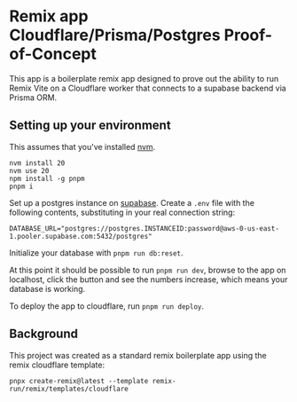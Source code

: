# Remix app Cloudflare/Prisma/Postgres Proof-of-Concept

This app is a boilerplate remix app designed to prove out the ability to run
Remix Vite on a Cloudflare worker that connects to a supabase backend via Prisma
ORM.

## Setting up your environment

This assumes that you've installed [nvm](https://github.com/nvm-sh/nvm).
```
nvm install 20
nvm use 20
npm install -g pnpm
pnpm i
```

Set up a postgres instance on [supabase](https://supabase.com/). Create a
`.env` file with the following contents, substituting in your real connection
string:

```
DATABASE_URL="postgres://postgres.INSTANCEID:password@aws-0-us-east-1.pooler.supabase.com:5432/postgres"
```

Initialize your database with `pnpm run db:reset`.

At this point it should be possible to run `pnpm run dev`, browse to the app on
localhost, click the button and see the numbers increase, which means your
database is working.

To deploy the app to cloudflare, run `pnpm run deploy`.

## Background

This project was created as a standard remix boilerplate app using the remix
cloudflare template:
```
pnpx create-remix@latest --template remix-run/remix/templates/cloudflare
```
